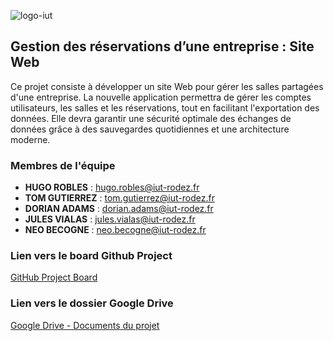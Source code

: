 ![logo-iut](https://github.com/user-attachments/assets/4d58de7d-bc25-4461-95ec-3f92ba0ba1eb)

## Gestion des réservations d’une entreprise : Site Web

Ce projet consiste à développer un site Web pour gérer les salles partagées d'une entreprise. La nouvelle application permettra de gérer les comptes utilisateurs, les salles et les réservations, tout en facilitant l'exportation des données. Elle devra garantir une sécurité optimale des échanges de données grâce à des sauvegardes quotidiennes et une architecture moderne.

### Membres de l'équipe

- **HUGO ROBLES** : hugo.robles@iut-rodez.fr
- **TOM GUTIERREZ** : tom.gutierrez@iut-rodez.fr
- **DORIAN ADAMS** : dorian.adams@iut-rodez.fr
- **JULES VIALAS** : jules.vialas@iut-rodez.fr
- **NEO BECOGNE** : neo.becogne@iut-rodez.fr

### Lien vers le board Github Project

[GitHub Project Board](https://github.com/users/CapybaraPin/projects/18)

### Lien vers le dossier Google Drive

[Google Drive - Documents du projet](https://drive.google.com/drive/folders/17E2ehnXedEyBsL15Tdb1CZ1rTdrj5wSk?usp=sharing)
